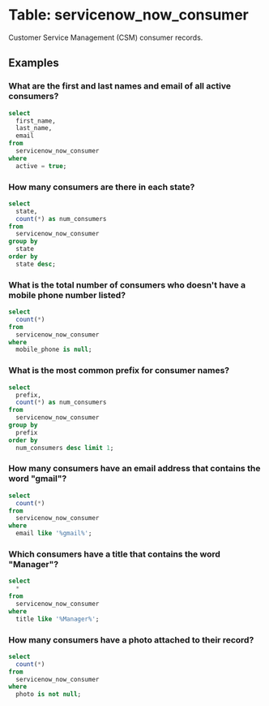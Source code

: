 # Table: servicenow_now_consumer

Customer Service Management (CSM) consumer records.

## Examples

### What are the first and last names and email of all active consumers?

```sql
select
  first_name,
  last_name,
  email 
from
  servicenow_now_consumer 
where
  active = true;
```

### How many consumers are there in each state?

```sql
select
  state,
  count(*) as num_consumers 
from
  servicenow_now_consumer 
group by
  state 
order by
  state desc;
```

### What is the total number of consumers who doesn't have a mobile phone number listed?

```sql
select
  count(*) 
from
  servicenow_now_consumer 
where
  mobile_phone is null;
```

### What is the most common prefix for consumer names?

```sql
select
  prefix,
  count(*) as num_consumers 
from
  servicenow_now_consumer 
group by
  prefix 
order by
  num_consumers desc limit 1;
```

### How many consumers have an email address that contains the word "gmail"?

```sql
select
  count(*) 
from
  servicenow_now_consumer 
where
  email like '%gmail%';
```

### Which consumers have a title that contains the word "Manager"?

```sql
select
  * 
from
  servicenow_now_consumer 
where
  title like '%Manager%';
```

### How many consumers have a photo attached to their record?

```sql
select
  count(*) 
from
  servicenow_now_consumer 
where
  photo is not null;
```
